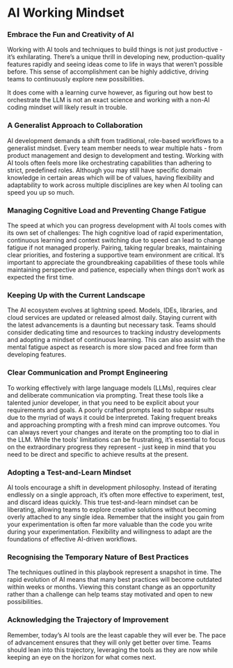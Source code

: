 # AI Working Mindset

### Embrace the Fun and Creativity of AI

Working with AI tools and techniques to build things is not just productive - it’s exhilarating. There’s a unique thrill in developing new, production-quality features rapidly and seeing ideas come to life in ways that weren’t possible before. This sense of accomplishment can be highly addictive, driving teams to continuously explore new possibilities.

It does come with a learning curve however, as figuring out how best to orchestrate the 
LLM is not an exact science and working with a non-AI coding mindset will likely result in trouble.
### A Generalist Approach to Collaboration

AI development demands a shift from traditional, role-based workflows to a generalist mindset. Every team member needs to wear multiple hats - from product management and design to development and testing. Working with AI tools often feels more like orchestrating capabilities than adhering to strict, predefined roles. Although you may still have specific domain knowledge in certain areas which will be of values, having flexibility and adaptability to work across multiple disciplines are key when AI tooling can speed you up so much.

### Managing Cognitive Load and Preventing Change Fatigue

The speed at which you can progress development with AI tools comes with its own set of challenges:
The high cognitive load of rapid experimentation, continuous learning and context switching due to speed can lead to change fatigue if not managed properly. 
Pairing, taking regular breaks, maintaining clear priorities, and fostering a supportive team environment are critical. 
It’s important to appreciate the groundbreaking capabilities of these tools while maintaining perspective and patience, especially when things don’t work as expected the first time.

### Keeping Up with the Current Landscape

The AI ecosystem evolves at lightning speed. Models, IDEs, libraries, and cloud services are updated or released almost daily. 
Staying current with the latest advancements is a daunting but necessary task. Teams should consider dedicating time and resources to tracking industry developments and adopting a mindset of continuous learning.
This can also assist with the mental fatigue aspect as research is more slow paced and free form than developing features.

### Clear Communication and Prompt Engineering

To working effectively with large language models (LLMs), requires clear and deliberate communication via prompting. 
Treat these tools like a talented junior developer, in that you need to be explicit about your requirements and goals.
A poorly crafted prompts lead to subpar results due to the myriad of ways it could be interpreted. Taking frequent breaks and approaching prompting with a fresh mind can improve outcomes. You can always revert your changes and iterate on the prompting too to dial in the LLM. 
While the tools’ limitations can be frustrating, it’s essential to focus on the extraordinary progress they represent - just keep in mind that you need to be direct and specific to achieve results at the present.

### Adopting a Test-and-Learn Mindset

AI tools encourage a shift in development philosophy. Instead of iterating endlessly on a single approach, it’s often more effective to experiment, test, and discard ideas quickly. This true test-and-learn mindset can be liberating, allowing teams to explore creative solutions without becoming overly attached to any single idea. Remember that the insight you gain from your experimentation is often far more valuable than the code you write during your experimentation. Flexibility and willingness to adapt are the foundations of effective AI-driven workflows.

### Recognising the Temporary Nature of Best Practices

The techniques outlined in this playbook represent a snapshot in time. The rapid evolution of AI means that many best practices will become outdated within weeks or months. Viewing this constant change as an opportunity rather than a challenge can help teams stay motivated and open to new possibilities.

### Acknowledging the Trajectory of Improvement

Remember, today’s AI tools are the least capable they will ever be. The pace of advancement ensures that they will only get better over time. Teams should lean into this trajectory, leveraging the tools as they are now while keeping an eye on the horizon for what comes next.